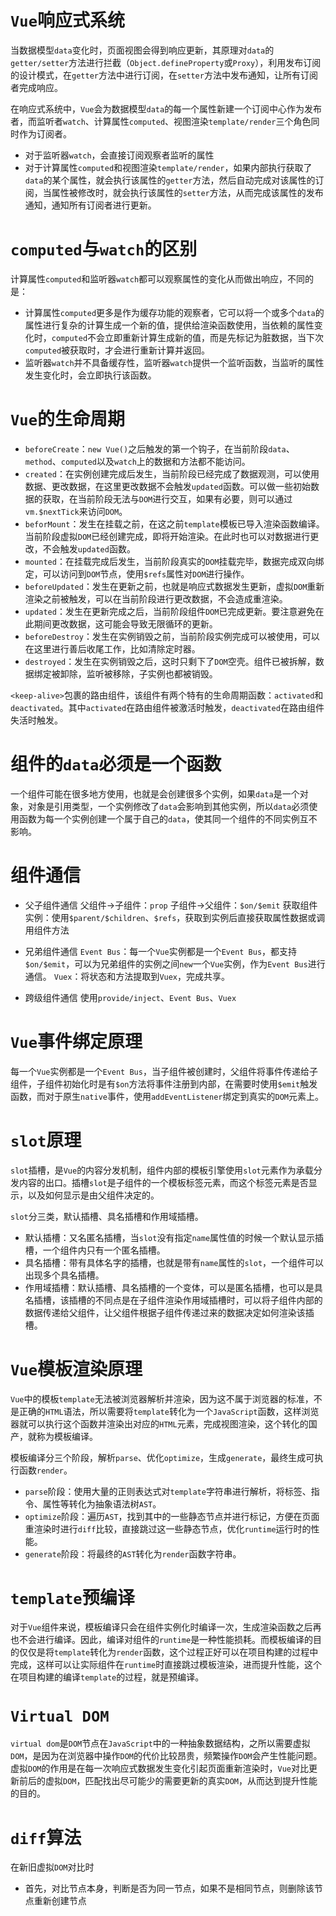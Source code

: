 # `Vue`响应式系统

当数据模型`data`变化时，页面视图会得到响应更新，其原理对`data`的`getter/setter`方法进行拦截（`Object.defineProperty`或`Proxy`），利用发布订阅的设计模式，在`getter`方法中进行订阅，在`setter`方法中发布通知，让所有订阅者完成响应。

在响应式系统中，`Vue`会为数据模型`data`的每一个属性新建一个订阅中心作为发布者，而监听者`watch`、计算属性`computed`、视图渲染`template/render`三个角色同时作为订阅者。

- 对于监听器`watch`，会直接订阅观察者监听的属性
- 对于计算属性`computed`和视图渲染`template/render`，如果内部执行获取了`data`的某个属性，就会执行该属性的`getter`方法，然后自动完成对该属性的订阅，当属性被修改时，就会执行该属性的`setter`方法，从而完成该属性的发布通知，通知所有订阅者进行更新。

# `computed`与`watch`的区别

计算属性`computed`和监听器`watch`都可以观察属性的变化从而做出响应，不同的是：

- 计算属性`computed`更多是作为缓存功能的观察者，它可以将一个或多个`data`的属性进行复杂的计算生成一个新的值，提供给渲染函数使用，当依赖的属性变化时，`computed`不会立即重新计算生成新的值，而是先标记为脏数据，当下次`computed`被获取时，才会进行重新计算并返回。
- 监听器`watch`并不具备缓存性，监听器`watch`提供一个监听函数，当监听的属性发生变化时，会立即执行该函数。

# `Vue`的生命周期

- `beforeCreate`：`new Vue()`之后触发的第一个钩子，在当前阶段`data`、`method`、`computed`以及`watch`上的数据和方法都不能访问。
- `created`：在实例创建完成后发生，当前阶段已经完成了数据观测，可以使用数据、更改数据，在这里更改数据不会触发`updated`函数。可以做一些初始数据的获取，在当前阶段无法与`DOM`进行交互，如果有必要，则可以通过`vm.$nextTick`来访问`DOM`。
- `beforMount`：发生在挂载之前，在这之前`template`模板已导入渲染函数编译。当前阶段虚拟`DOM`已经创建完成，即将开始渲染。在此时也可以对数据进行更改，不会触发`updated`函数。
- `mounted`：在挂载完成后发生，当前阶段真实的`DOM`挂载完毕，数据完成双向绑定，可以访问到`DOM`节点，使用`$refs`属性对`DOM`进行操作。
- `beforeUpdated`：发生在更新之前，也就是响应式数据发生更新，虚拟`DOM`重新渲染之前被触发，可以在当前阶段进行更改数据，不会造成重渲染。
- `updated`：发生在更新完成之后，当前阶段组件`DOM`已完成更新。要注意避免在此期间更改数据，这可能会导致无限循环的更新。
- `beforeDestroy`：发生在实例销毁之前，当前阶段实例完成可以被使用，可以在这里进行善后收尾工作，比如清除定时器。
- `destroyed`：发生在实例销毁之后，这时只剩下了`DOM`空壳。组件已被拆解，数据绑定被卸除，监听被移除，子实例也都被销毁。

`<keep-alive>`包裹的路由组件，该组件有两个特有的生命周期函数：`activated`和`deactivated`。其中`activated`在路由组件被激活时触发，`deactivated`在路由组件失活时触发。

# 组件的`data`必须是一个函数

一个组件可能在很多地方使用，也就是会创建很多个实例，如果`data`是一个对象，对象是引用类型，一个实例修改了`data`会影响到其他实例，所以`data`必须使用函数为每一个实例创建一个属于自己的`data`，使其同一个组件的不同实例互不影响。

# 组件通信

- 父子组件通信
父组件->子组件：`prop`
子组件->父组件：`$on/$emit`
获取组件实例：使用`$parent/$children`、`$refs`，获取到实例后直接获取属性数据或调用组件方法

- 兄弟组件通信
`Event Bus`：每一个`Vue`实例都是一个`Event Bus`，都支持`$on/$emit`，可以为兄弟组件的实例之间`new`一个`Vue`实例，作为`Event Bus`进行通信。
`Vuex`：将状态和方法提取到`Vuex`，完成共享。

- 跨级组件通信
使用`provide/inject`、`Event Bus`、`Vuex`

# `Vue`事件绑定原理

每一个`Vue`实例都是一个`Event Bus`，当子组件被创建时，父组件将事件传递给子组件，子组件初始化时是有`$on`方法将事件注册到内部，在需要时使用`$emit`触发函数，而对于原生`native`事件，使用`addEventListener`绑定到真实的`DOM`元素上。

# `slot`原理

`slot`插槽，是`Vue`的内容分发机制，组件内部的模板引擎使用`slot`元素作为承载分发内容的出口。插槽`slot`是子组件的一个模板标签元素，而这个标签元素是否显示，以及如何显示是由父组件决定的。

`slot`分三类，默认插槽、具名插槽和作用域插槽。

- 默认插槽：又名匿名插槽，当`slot`没有指定`name`属性值的时候一个默认显示插槽，一个组件内只有一个匿名插槽。
- 具名插槽：带有具体名字的插槽，也就是带有`name`属性的`slot`，一个组件可以出现多个具名插槽。
- 作用域插槽：默认插槽、具名插槽的一个变体，可以是匿名插槽，也可以是具名插槽，该插槽的不同点是在子组件渲染作用域插槽时，可以将子组件内部的数据传递给父组件，让父组件根据子组件传递过来的数据决定如何渲染该插槽。

# `Vue`模板渲染原理

`Vue`中的模板`template`无法被浏览器解析并渲染，因为这不属于浏览器的标准，不是正确的`HTML`语法，所以需要将`template`转化为一个`JavaScript`函数，这样浏览器就可以执行这个函数并渲染出对应的`HTML`元素，完成视图渲染，这个转化的国产，就称为模板编译。

模板编译分三个阶段，解析`parse`、优化`optimize`，生成`generate`，最终生成可执行函数`render`。

- `parse`阶段：使用大量的正则表达式对`template`字符串进行解析，将标签、指令、属性等转化为抽象语法树`AST`。
- `optimize`阶段：遍历`AST`，找到其中的一些静态节点并进行标记，方便在页面重渲染时进行`diff`比较，直接跳过这一些静态节点，优化`runtime`运行时的性能。
- `generate`阶段：将最终的`AST`转化为`render`函数字符串。

# `template`预编译

对于`Vue`组件来说，模板编译只会在组件实例化时编译一次，生成渲染函数之后再也不会进行编译。因此，编译对组件的`runtime`是一种性能损耗。而模板编译的目的仅仅是将`template`转化为`render`函数，这个过程正好可以在项目构建的过程中完成，这样可以让实际组件在`runtime`时直接跳过模板渲染，进而提升性能，这个在项目构建的编译`template`的过程，就是预编译。

# `Virtual DOM`

`virtual dom`是`DOM`节点在`JavaScript`中的一种抽象数据结构，之所以需要虚拟`DOM`，是因为在浏览器中操作`DOM`的代价比较昂贵，频繁操作`DOM`会产生性能问题。虚拟`DOM`的作用是在每一次响应式数据发生变化引起页面重新渲染时，`Vue`对比更新前后的虚拟`DOM`，匹配找出尽可能少的需要更新的真实`DOM`，从而达到提升性能的目的。

# `diff`算法

在新旧虚拟`DOM`对比时

- 首先，对比节点本身，判断是否为同一节点，如果不是相同节点，则删除该节点重新创建节点



